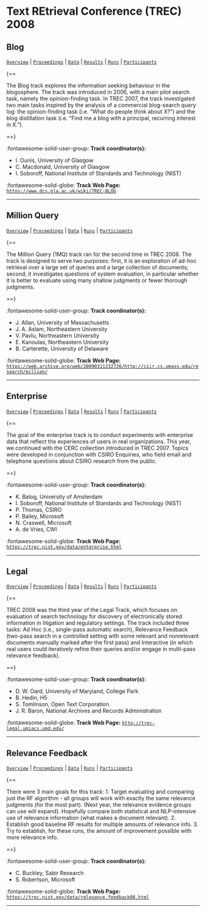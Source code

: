 # Text REtrieval Conference (TREC) 2008 

## Blog

[`Overview`](./blog/overview.md) | [`Proceedings`](./blog/proceedings.md) | [`Data`](./blog/data.md) | [`Results`](./blog/results.md) | [`Runs`](./blog/runs.md) | [`Participants`](./blog/participants.md)

{==

The Blog track explores the information seeking behaviour in the blogosphere. The track was introduced in 2006, with a main pilot search task, namely the opinion-finding task. In TREC 2007, the track investigated two main tasks inspired by the analysis of a commercial blog-search query log: the opinion-finding task (i.e. “What do people think about X?”) and the blog distillation task (i.e. “Find me a blog with a principal, recurring interest in X.”).

==}

:fontawesome-solid-user-group: **Track coordinator(s):**

- I. Ounis, University of Glasgow 
- C. Macdonald, University of Glasgow 
- I. Soboroff, National Institute of Standards and Technology (NIST) 


:fontawesome-solid-globe: **Track Web Page:** [`https://www.dcs.gla.ac.uk/wiki/TREC-BLOG`](https://www.dcs.gla.ac.uk/wiki/TREC-BLOG) 

---

## Million Query

[`Overview`](./million-query/overview.md) | [`Proceedings`](./million-query/proceedings.md) | [`Data`](./million-query/data.md) | [`Runs`](./million-query/runs.md) | [`Participants`](./million-query/participants.md)

{==

The Million Query (1MQ) track ran for the second time in TREC 2008. The track is designed to serve two purposes: first, it is an exploration of ad-hoc retrieval over a large set of queries and a large collection of documents; second, it investigates questions of system evaluation, in particular whether it is better to evaluate using many shallow judgments or fewer thorough judgments.

==}

:fontawesome-solid-user-group: **Track coordinator(s):**

- J. Allan, University of Massachusetts 
- J. A. Aslam, Northeastern University 
- V. Pavlu, Northeastern University 
- E. Kanoulas, Northeastern University 
- B. Carterette, University of Delaware 


:fontawesome-solid-globe: **Track Web Page:** [`https://web.archive.org/web/20090311232726/http://ciir.cs.umass.edu/research/million/`](https://web.archive.org/web/20090311232726/http://ciir.cs.umass.edu/research/million/) 

---

## Enterprise

[`Overview`](./enterprise/overview.md) | [`Proceedings`](./enterprise/proceedings.md) | [`Data`](./enterprise/data.md) | [`Results`](./enterprise/results.md) | [`Runs`](./enterprise/runs.md) | [`Participants`](./enterprise/participants.md)

{==

The goal of the enterprise track is to conduct experiments with enterprise data that reflect the experiences of users in real organizations. This year, we continued with the CERC collection introduced in TREC 2007. Topics were developed in conjunction with CSIRO Enquiries, who field email and telephone questions about CSIRO research from the public.

==}

:fontawesome-solid-user-group: **Track coordinator(s):**

- K. Balog, University of Amsterdam 
- I. Soboroff, National Institute of Standards and Technology (NIST) 
- P. Thomas, CSIRO 
- P. Bailey, Microsoft 
- N. Craswell, Microsoft 
- A. de Vries, CWI 


:fontawesome-solid-globe: **Track Web Page:** [`https://trec.nist.gov/data/enterprise.html`](https://trec.nist.gov/data/enterprise.html) 

---

## Legal

[`Overview`](./legal/overview.md) | [`Proceedings`](./legal/proceedings.md) | [`Data`](./legal/data.md) | [`Results`](./legal/results.md) | [`Runs`](./legal/runs.md) | [`Participants`](./legal/participants.md)

{==

TREC 2008 was the third year of the Legal Track, which focuses on evaluation of search technology for discovery of electronically stored information in litigation and regulatory settings. The track included three tasks: Ad Hoc (i.e., single-pass automatic search), Relevance Feedback (two-pass search in a controlled setting with some relevant and nonrelevant documents manually marked after the first pass) and Interactive (in which real users could iteratively refine their queries and/or engage in multi-pass relevance feedback).

==}

:fontawesome-solid-user-group: **Track coordinator(s):**

- D. W. Oard, University of Maryland, College Park 
- B. Hedin, H5 
- S. Tomlinson, Open Text Corporation 
- J. R. Baron, National Archives and Records Administration 


:fontawesome-solid-globe: **Track Web Page:** [`http://trec-legal.umiacs.umd.edu/`](http://trec-legal.umiacs.umd.edu/) 

---

## Relevance Feedback

[`Overview`](./relfdbk/overview.md) | [`Proceedings`](./relfdbk/proceedings.md) | [`Data`](./relfdbk/data.md) | [`Runs`](./relfdbk/runs.md) | [`Participants`](./relfdbk/participants.md)

{==

There were 3 main goals for this track: 1. Target evaluating and comparing just the RF algorithm - all groups will work with exactly the same relevance judgments (for the most part).  (Next year, the relevance evidence groups can use will expand).  Hopefully compare both statistical and NLP-intensive use of relevance information (what makes a document relevant). 2. Establish good baseline RF results for multiple amounts of relevance info. 3. Try to establish, for these runs, the amount of improvement possible with more relevance info.

==}

:fontawesome-solid-user-group: **Track coordinator(s):**

- C. Buckley, Sabir Research 
- S. Robertson, Microsoft 


:fontawesome-solid-globe: **Track Web Page:** [`https://trec.nist.gov/data/relevance.feedback08.html`](https://trec.nist.gov/data/relevance.feedback08.html) 

---

